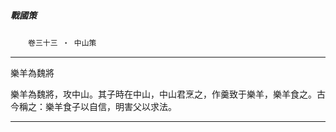 

##### 戰國策
　　`卷三十三 ‧ 中山策`

* * *

樂羊為魏將

樂羊為魏將，攻中山。其子時在中山，中山君烹之，作羹致于樂羊，樂羊食之。古今稱之：樂羊食子以自信，明害父以求法。

* * *

